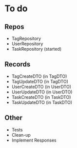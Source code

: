 # To do

## Repos

- TagRepository
- UserRepository
- TaskRepository (started)

## Records

- TagCreateDTO (in TagDTO)
- TagUpdateDTO (in TagDTO)
- UserCreateDTO (in UserDTO)
- UserUpdateDTO (in UserDTO)
- TaskCreateDTO (in TaskDTO)
- TaskUpdateDTO (in TaskDTO)

## Other

- Tests
- Clean-up
- Implement Responses
